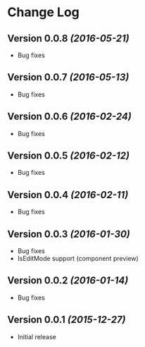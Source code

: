 Change Log
==========

Version 0.0.8 *(2016-05-21)*
----------------------------

 * Bug fixes

Version 0.0.7 *(2016-05-13)*
----------------------------

 * Bug fixes

Version 0.0.6 *(2016-02-24)*
----------------------------

 * Bug fixes


Version 0.0.5 *(2016-02-12)*
----------------------------

 * Bug fixes


Version 0.0.4 *(2016-02-11)*
----------------------------

 * Bug fixes


Version 0.0.3 *(2016-01-30)*
----------------------------

 * Bug fixes
 * IsEditMode support (component preview)


Version 0.0.2 *(2016-01-14)*
----------------------------

 * Bug fixes


Version 0.0.1 *(2015-12-27)*
----------------------------

 * Initial release
